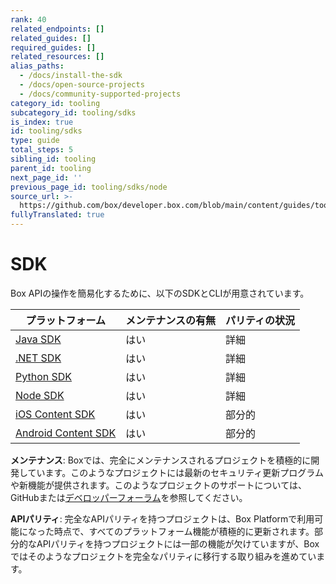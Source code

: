 ```yaml
---
rank: 40
related_endpoints: []
related_guides: []
required_guides: []
related_resources: []
alias_paths:
  - /docs/install-the-sdk
  - /docs/open-source-projects
  - /docs/community-supported-projects
category_id: tooling
subcategory_id: tooling/sdks
is_index: true
id: tooling/sdks
type: guide
total_steps: 5
sibling_id: tooling
parent_id: tooling
next_page_id: ''
previous_page_id: tooling/sdks/node
source_url: >-
  https://github.com/box/developer.box.com/blob/main/content/guides/tooling/sdks/index.md
fullyTranslated: true
---
```

# SDK

Box APIの操作を簡易化するために、以下のSDKとCLIが用意されています。

| プラットフォーム                          | メンテナンスの有無 | パリティの状況 |
| --------------------------------- | --------- | ------- |
| [Java SDK][javasdk]               | はい        | 詳細      |
| [.NET SDK][dotnetsdk]             | はい        | 詳細      |
| [Python SDK][pythonsdk]           | はい        | 詳細      |
| [Node SDK][nodesdk]               | はい        | 詳細      |
| [iOS Content SDK][iossdk]         | はい        | 部分的     |
| [Android Content SDK][androidsdk] | はい        | 部分的     |

<Message type="notice">

**メンテナンス**: Boxでは、完全にメンテナンスされるプロジェクトを積極的に開発しています。このようなプロジェクトには最新のセキュリティ更新プログラムや新機能が提供されます。このようなプロジェクトのサポートについては、GitHubまたは[デベロッパーフォーラム][forum]を参照してください。

**APIパリティ**: 完全なAPIパリティを持つプロジェクトは、Box Platformで利用可能になった時点で、すべてのプラットフォーム機能が積極的に更新されます。部分的なAPIパリティを持つプロジェクトには一部の機能が欠けていますが、Boxではそのようなプロジェクトを完全なパリティに移行する取り組みを進めています。

</Message>

<!-- i18n-enable localize-links -->

[javasdk]: https://github.com/box/box-java-sdk

[dotnetsdk]: https://github.com/box/box-windows-sdk-v2

[pythonsdk]: https://github.com/box/box-python-sdk

[nodesdk]: https://github.com/box/box-node-sdk

[iossdk]: https://github.com/box/box-ios-sdk

[androidsdk]: https://github.com/box/box-android-sdk

[forum]: https://support.box.com/hc/ja/community/topics/360001932973-Platform-and-Developer-Forum

<!-- i18n-disable localize-links -->
